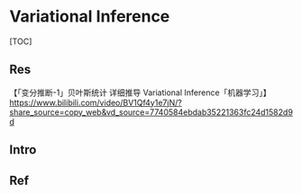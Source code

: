 # Variational Inference

[TOC]



## Res

【「变分推断-1」贝叶斯统计 详细推导 Variational Inference「机器学习」】 https://www.bilibili.com/video/BV1Qf4y1e7jN/?share_source=copy_web&vd_source=7740584ebdab35221363fc24d1582d9d



## Intro



## Ref

